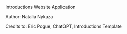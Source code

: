 Introductions Website Application

Author: Natalia Nykaza

Credits to: Eric Pogue, ChatGPT, Introductions Template
